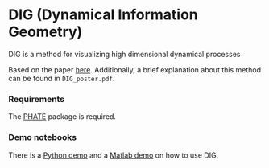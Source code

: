 # DIG (Dynamical Information Geometry)


DIG is a method for visualizing high dimensional dynamical processes 

Based on the paper [here](https://doi.org/10.1109/MLSP.2019.8918875). Additionally, a brief explanation about this method can be found in `DIG_poster.pdf`. 

### Requirements

The [PHATE](https://github.com/KrishnaswamyLab/PHATE/tree/master/Python) package is required. 

### Demo notebooks 

There is a [Python demo](https://github.com/KevinMoonLab/DIG/blob/master/DIG_python/EEG_demo.ipynb) and a [Matlab demo](https://github.com/KevinMoonLab/DIG/blob/master/DIG_matlab/demo_EEG.pdf) on how to use DIG. 
